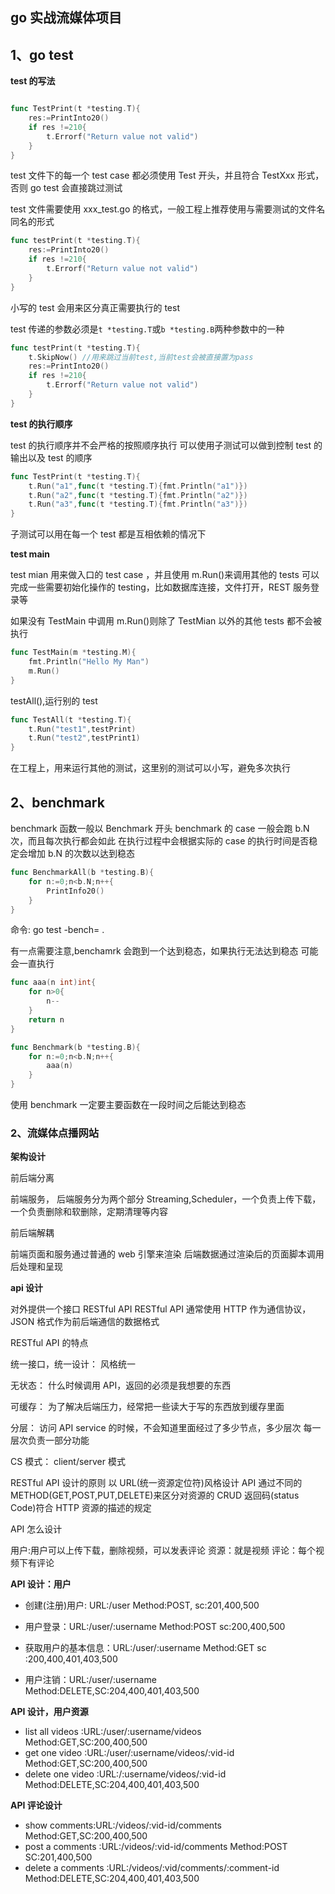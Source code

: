 ## go 实战流媒体项目

## 1、go test

**test 的写法**

```go

func TestPrint(t *testing.T){
    res:=PrintInto20()
    if res !=210{
        t.Errorf("Return value not valid")
    }
}

```

test 文件下的每一个 test case 都必须使用 Test 开头，并且符合 TestXxx 形式，否则 go test 会直接跳过测试

test 文件需要使用 xxx_test.go 的格式，一般工程上推荐使用与需要测试的文件名同名的形式

```go
func testPrint(t *testing.T){
    res:=PrintInto20()
    if res !=210{
        t.Errorf("Return value not valid")
    }
}
```

小写的 test 会用来区分真正需要执行的 test

test 传递的参数必须是`t *testing.T`或`b *testing.B`两种参数中的一种

```go
func testPrint(t *testing.T){
    t.SkipNow() //用来跳过当前test,当前test会被直接置为pass
    res:=PrintInto20()
    if res !=210{
        t.Errorf("Return value not valid")
    }
}
```

**test 的执行顺序**

test 的执行顺序并不会严格的按照顺序执行
可以使用子测试可以做到控制 test 的输出以及 test 的顺序

```go
func TestPrint(t *testing.T){
    t.Run("a1",func(t *testing.T){fmt.Println("a1")})
    t.Run("a2",func(t *testing.T){fmt.Println("a2")})
    t.Run("a3",func(t *testing.T){fmt.Println("a3")})
}
```

子测试可以用在每一个 test 都是互相依赖的情况下

**test main**

test mian 用来做入口的 test case ，并且使用 m.Run()来调用其他的 tests 可以完成一些需要初始化操作的 testing，比如数据库连接，文件打开，REST 服务登录等

如果没有 TestMain 中调用 m.Run()则除了 TestMian 以外的其他 tests 都不会被执行

```go
func TestMain(m *testing.M){
    fmt.Println("Hello My Man")
    m.Run()
}
```

testAll(),运行别的 test

```go
func TestAll(t *testing.T){
    t.Run("test1",testPrint)
    t.Run("test2",testPrint1)
}
```

在工程上，用来运行其他的测试，这里别的测试可以小写，避免多次执行

## 2、benchmark

benchmark 函数一般以 Benchmark 开头
benchmark 的 case 一般会跑 b.N 次，而且每次执行都会如此
在执行过程中会根据实际的 case 的执行时间是否稳定会增加 b.N 的次数以达到稳态

```go
func BenchmarkAll(b *testing.B){
    for n:=0;n<b.N;n++{
        PrintInfo20()
    }
}
```

命令: go test -bench= .

有一点需要注意,benchamrk 会跑到一个达到稳态，如果执行无法达到稳态
可能会一直执行

```go
func aaa(n int)int{
    for n>0{
        n--
    }
    return n
}

func Benchmark(b *testing.B){
    for n:=0;n<b.N;n++{
        aaa(n)
    }
}
```

使用 benchmark 一定要主要函数在一段时间之后能达到稳态

### 2、流媒体点播网站

**架构设计**

前后端分离

前端服务，
后端服务分为两个部分 Streaming,Scheduler，一个负责上传下载，一个负责删除和软删除，定期清理等内容

前后端解耦

前端页面和服务通过普通的 web 引擎来渲染
后端数据通过渲染后的页面脚本调用后处理和呈现

**api 设计**

对外提供一个接口
RESTful API
RESTful API 通常使用 HTTP 作为通信协议，JSON 格式作为前后端通信的数据格式

RESTful API 的特点

统一接口，统一设计：
风格统一

无状态：
什么时候调用 API，返回的必须是我想要的东西

可缓存：
为了解决后端压力，经常把一些读大于写的东西放到缓存里面

分层：
访问 API service 的时候，不会知道里面经过了多少节点，多少层次
每一层次负责一部分功能

CS 模式：
client/server 模式

RESTful API 设计的原则
以 URL(统一资源定位符)风格设计 API
通过不同的 METHOD(GET,POST,PUT,DELETE)来区分对资源的 CRUD
返回码(status Code)符合 HTTP 资源的描述的规定

API 怎么设计

用户:用户可以上传下载，删除视频，可以发表评论
资源：就是视频
评论：每个视频下有评论

**API 设计：用户**

- 创建(注册)用户: URL:/user Method:POST, sc:201,400,500
- 用户登录：URL:/user/:username Method:POST sc:200,400,500
- 获取用户的基本信息：URL:/user/:username Method:GET sc :200,400,401,403,500

- 用户注销：URL:/user/:username Method:DELETE,SC:204,400,401,403,500

**API 设计，用户资源**

- list all videos :URL:/user/:username/videos Method:GET,SC:200,400,500
- get one video :URL:/user/:username/videos/:vid-id Method:GET,SC:200,400,500
- delete one video :URL:/:username/videos/:vid-id Method:DELETE,SC:204,400,401,403,500

**API 评论设计**

- show comments:URL:/videos/:vid-id/comments Method:GET,SC:200,400,500
- post a comments :URL:/videos/:vid-id/comments Method:POST SC:201,400,500
- delete a comments :URL:/videos/:vid/comments/:comment-id Method:DELETE,SC:204,400,401,403,500
